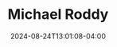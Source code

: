 ---
title: Michael Roddy
aliases: 
  - /people/james-michael-roddy
other_names: 
 - James-Michael Roddy
date: 2024-08-24T13:01:08-04:00
featured_image: Michael-Roddy.webp
featured_image_attr: 
featured_image_attr_link: 
featured_image_alt: 
featured_image_caption: 
Socials:
  Facebook: jmichael.roddy
  Twitter: jmichaelroddy
  Instagram: jamesmichaelroddy
  LinkedIn: michaelroddy
  IBDB: 
  IMDb: nm0734501
  Website: https://www.michaelroddystoryteller.com/
---